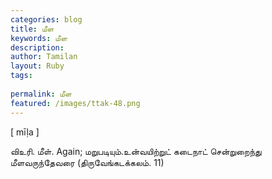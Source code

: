 ```yaml
---
categories: blog
title: மீள
keywords: மீள
description: 
author: Tamilan
layout: Ruby
tags: 
 
permalink: மீள
featured: /images/ttak-48.png
---
```

  
[ mīḷa ]  
  
விஉரி. மீள். Again; மறுபடியும்.உன்வயிற்றுட் கடைநாட் சென்றுறைந்து மீளவருந்தேவரை (திருவேங்கடக்கலம். 11)